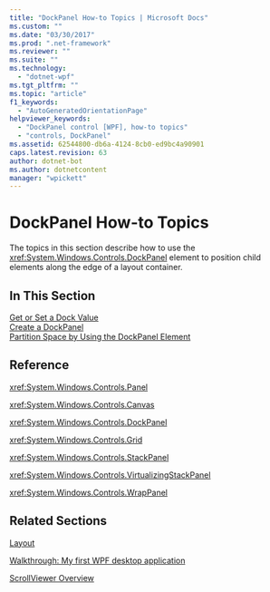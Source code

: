 ```yaml
---
title: "DockPanel How-to Topics | Microsoft Docs"
ms.custom: ""
ms.date: "03/30/2017"
ms.prod: ".net-framework"
ms.reviewer: ""
ms.suite: ""
ms.technology: 
  - "dotnet-wpf"
ms.tgt_pltfrm: ""
ms.topic: "article"
f1_keywords: 
  - "AutoGeneratedOrientationPage"
helpviewer_keywords: 
  - "DockPanel control [WPF], how-to topics"
  - "controls, DockPanel"
ms.assetid: 62544800-db6a-4124-8cb0-ed9bc4a90901
caps.latest.revision: 63
author: dotnet-bot
ms.author: dotnetcontent
manager: "wpickett"
---
```

# DockPanel How-to Topics
The topics in this section describe how to use the <xref:System.Windows.Controls.DockPanel> element to position child elements along the edge of a layout container.  
  
## In This Section  
 [Get or Set a Dock Value](../../../../docs/framework/wpf/controls/how-to-get-or-set-a-dock-value.md)  
 [Create a DockPanel](../../../../docs/framework/wpf/controls/how-to-create-a-dockpanel.md)  
 [Partition Space by Using the DockPanel Element](../../../../docs/framework/wpf/controls/how-to-partition-space-by-using-the-dockpanel-element.md)  
  
## Reference  
 <xref:System.Windows.Controls.Panel>  
  
 <xref:System.Windows.Controls.Canvas>  
  
 <xref:System.Windows.Controls.DockPanel>  
  
 <xref:System.Windows.Controls.Grid>  
  
 <xref:System.Windows.Controls.StackPanel>  
  
 <xref:System.Windows.Controls.VirtualizingStackPanel>  
  
 <xref:System.Windows.Controls.WrapPanel>  
  
## Related Sections  
 [Layout](../../../../docs/framework/wpf/advanced/layout.md)  
  
 [Walkthrough: My first WPF desktop application](../../../../docs/framework/wpf/getting-started/walkthrough-my-first-wpf-desktop-application.md)  
  
 [ScrollViewer Overview](../../../../docs/framework/wpf/controls/scrollviewer-overview.md)